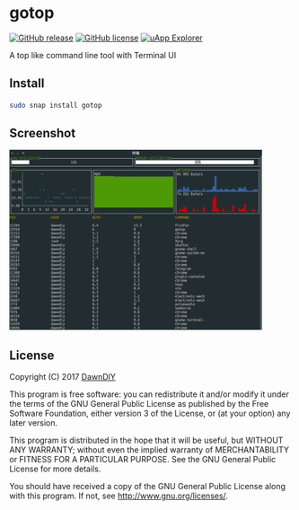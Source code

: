 # gotop

[![GitHub release](https://img.shields.io/github/release/dawndiy/gotop.svg?maxAge=2592000)](https://github.com/dawndiy/gotop/releases/latest)
[![GitHub license](https://img.shields.io/github/license/dawndiy/gotop.svg)](https://raw.githubusercontent.com/dawndiy/gotop/master/LICENSE)
[![uApp Explorer](https://img.shields.io/badge/uAppExplorer-Gotop-E95420.svg)](https://uappexplorer.com/snap/ubuntu/gotop)

A top like command line tool with Terminal UI

## Install
```bash
sudo snap install gotop
```

## Screenshot
<img src="screenshots/gotop.png" width="450">

## License

Copyright (C) 2017  [DawnDIY](mailto:dawndiy.dev@gmail.com)

This program is free software: you can redistribute it and/or modify
it under the terms of the GNU General Public License as published by
the Free Software Foundation, either version 3 of the License, or
(at your option) any later version.

This program is distributed in the hope that it will be useful,
but WITHOUT ANY WARRANTY; without even the implied warranty of
MERCHANTABILITY or FITNESS FOR A PARTICULAR PURPOSE.  See the
GNU General Public License for more details.

You should have received a copy of the GNU General Public License
along with this program.  If not, see <http://www.gnu.org/licenses/>.

